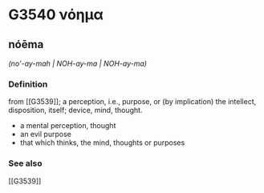 # G3540 νόημα

## nóēma

_(no'-ay-mah | NOH-ay-ma | NOH-ay-ma)_

### Definition

from [[G3539]]; a perception, i.e., purpose, or (by implication) the intellect, disposition, itself; device, mind, thought.

- a mental perception, thought
- an evil purpose
- that which thinks, the mind, thoughts or purposes

### See also

[[G3539]]

